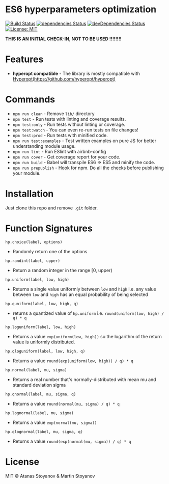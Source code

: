 # ES6 hyperparameters optimization

[![Build Status](https://travis-ci.org/atanasster/hypersearch.svg?branch=master)](https://travis-ci.org/atanasster/hypersearch) [![dependencies Status](https://david-dm.org/atanasster/hyperjs/status.svg)](https://david-dm.org/atanasster/hyperjs) [![devDependencies Status](https://david-dm.org/atanasster/hyperjs/dev-status.svg)](https://david-dm.org/atanasster/hyperjs?type=dev) [![License: MIT](https://img.shields.io/badge/License-MIT-blue.svg)](https://opensource.org/licenses/MIT)

**THIS IS AN INITIAL CHECK-IN, NOT TO BE USED !!!!!!!!**



# Features

* **hyperopt compatible** - The library is mostly compatible with [Hyperopt(https://github.com/hyperopt/hyperopt)](https://github.com/hyperopt/hyperopt) 

# Commands
- `npm run clean` - Remove `lib/` directory
- `npm test` - Run tests with linting and coverage results.
- `npm test:only` - Run tests without linting or coverage.
- `npm test:watch` - You can even re-run tests on file changes!
- `npm test:prod` - Run tests with minified code.
- `npm run test:examples` - Test written examples on pure JS for better understanding module usage.
- `npm run lint` - Run ESlint with airbnb-config
- `npm run cover` - Get coverage report for your code.
- `npm run build` - Babel will transpile ES6 => ES5 and minify the code.
- `npm run prepublish` - Hook for npm. Do all the checks before publishing your module.

# Installation
Just clone this repo and remove `.git` folder.

# Function Signatures

```hp.choice(label, options)```

- Randomly return one of the options

```hp.randint(label, upper)```

- Return a random integer in the range [0, upper)

```hp.uniform(label, low, high)```

- Returns a single value uniformly between ```low``` and ```high``` i.e. any value between ```low``` and ```high``` has an equal probability of being selected

```hp.quniform(label, low, high, q)```

- returns a quantized value of ```hp.uniform``` i.e. ```round(uniform(low, high) / q) * q```

```hp.loguniform(label, low, high)```

- Returns a value ```exp(uniform(low, high))``` so the logarithm of the return value is uniformly distributed.

```hp.qloguniform(label, low, high, q)```

- Returns a value ```round(exp(uniform(low, high)) / q) * q```

```hp.normal(label, mu, sigma)```

- Returns a real number that's normally-distributed with mean mu and standard deviation sigma

```hp.qnormal(label, mu, sigma, q)```

- Returns a value ```round(normal(mu, sigma) / q) * q```

```hp.lognormal(label, mu, sigma)```

- Returns a value ```exp(normal(mu, sigma))```

```hp.qlognormal(label, mu, sigma, q)```

- Returns a value ```round(exp(normal(mu, sigma)) / q) * q```


# License

MIT © Atanas Stoyanov & Martin Stoyanov
